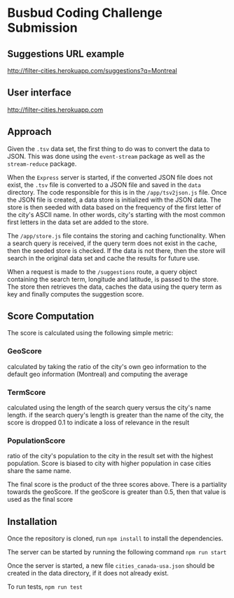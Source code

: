 # Busbud Coding Challenge Submission

## Suggestions URL example
http://filter-cities.herokuapp.com/suggestions?q=Montreal

## User interface
http://filter-cities.herokuapp.com

## Approach

Given the `.tsv` data set, the first thing to do was to convert the data to JSON.
This was done using the `event-stream` package as well as the `stream-reduce` package.

When the `Express` server is started, if the converted JSON file does not exist, the `.tsv`
file is converted to a JSON file and saved in the `data` directory. The code responsible for this is in the `/app/tsv2json.js` file.
Once the JSON file is created, a data store is initialized with the JSON data. The store is then seeded
with data based on the frequency of the first letter of the city's ASCII name. In other words, city's starting
with the most common first letters in the data set are added to the store.

The `/app/store.js` file contains the storing and caching functionality. When a search query is received, if the
query term does not exist in the cache, then the seeded store is checked. If the data is not there, then the store
will search in the original data set and cache the results for future use.

When a request is made to the `/suggestions` route, a query object containing the search term, longitude and latitude, is passed
to the store. The store then retrieves the data, caches the data using the query term as key and finally computes the suggestion
score.

## Score Computation

The score is calculated using the following simple metric:

### GeoScore

calculated by taking the ratio of the city's own geo information to the default geo information (Montreal) and computing the average

### TermScore

calculated using the length of the search query versus the city's name length. if the search query's length is greater than the 
name of the city, the score is dropped 0.1 to indicate a loss of relevance in the result

### PopulationScore    

ratio of the city's population to the city in the result set with the highest population. Score is biased to city with higher population in
case cities share the same name.

The final score is the product of the three scores above. There is a partiality towards the geoScore. If the geoScore is greater than 0.5, then
that value is used as the final score

## Installation

Once the repository is cloned, run `npm install` to install the dependencies.

The server can be started by running the following command `npm run start`

Once the server is started, a new file `cities_canada-usa.json` should be created in the data directory, if it does not already exist.

To run tests, `npm run test`
